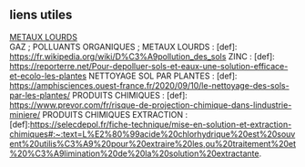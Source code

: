 ## liens utiles
[METAUX LOURDS](https://engineering.stanford.edu/magazine/article/new-approach-cleaning-heavy-metals-out-soil)\
GAZ ; POLLUANTS ORGANIQUES ; METAUX LOURDS : [def]: https://fr.wikipedia.org/wiki/D%C3%A9pollution_des_sols
ZINC : [def]: https://reporterre.net/Pour-depolluer-sols-et-eaux-une-solution-efficace-et-ecolo-les-plantes
NETTOYAGE SOL PAR PLANTES : [def]: https://amphisciences.ouest-france.fr/2020/09/10/le-nettoyage-des-sols-par-les-plantes/
PRODUITS CHIMIQUES : [def]: https://www.prevor.com/fr/risque-de-projection-chimique-dans-lindustrie-miniere/
PRODUITS CHIMIQUES EXTRACTION : [def]:https://selecdepol.fr/fiche-technique/mise-en-solution-et-extraction-chimiques#:~:text=L%E2%80%99acide%20chlorhydrique%20est%20souvent%20utilis%C3%A9%20pour%20extraire%20les,ou%20traitement%20et%20%C3%A9limination%20de%20la%20solution%20extractante.
